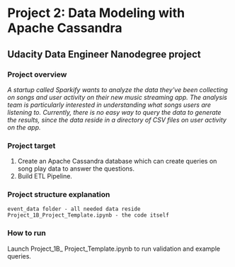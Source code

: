 Project 2: Data Modeling with Apache Cassandra
==============================================

Udacity Data Engineer Nanodegree project
----------------------------------------

### Project overview
*A startup called Sparkify wants to analyze the data they've been collecting on songs and user activity on their new music streaming app. The analysis team is particularly interested in understanding what songs users are listening to. Currently, there is no easy way to query the data to generate the results, since the data reside in a directory of CSV files on user activity on the app.*

### Project target
1. Create an Apache Cassandra database which can create queries on song play data to answer the questions.
2. Build ETL Pipeline.

### Project structure explanation
```
event_data folder - all needed data reside
Project_1B_Project_Template.ipynb - the code itself
```

### How to run
Launch Project_1B_ Project_Template.ipynb to run validation and example queries.
